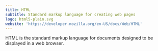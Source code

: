 ```yaml
---
title: HTML
subtitle: Standard markup language for creating web pages
logo: html5-plain.svg
website: 'https://developer.mozilla.org/en-US/docs/Web/HTML'
---
```


HTML is the standard markup language for documents designed to be displayed in a web browser.
